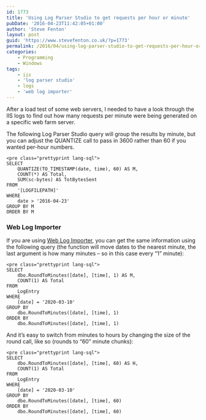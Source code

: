 ```yaml
---
id: 1773
title: 'Using Log Parser Studio to get requests per hour or minute'
pubDate: '2016-04-23T11:42:05+01:00'
author: 'Steve Fenton'
layout: post
guid: 'https://www.stevefenton.co.uk/?p=1773'
permalink: /2016/04/using-log-parser-studio-to-get-requests-per-hour-or-minute/
categories:
    - Programming
    - Windows
tags:
    - iis
    - 'log parser studio'
    - logs
    - 'web log importer'
---
```


After a load test of some web servers, I needed to have a look through the IIS logs to find out how many requests per minute were being generated on a specific web farm server.

The following Log Parser Studio query will group the results by minute, but you can adjust the QUANTIZE call to pass in 3600 rather than 60 if you wanted per-hour numbers.

```
<pre class="prettyprint lang-sql">
SELECT
    QUANTIZE(TO_TIMESTAMP(date, time), 60) AS M, 
    COUNT(*) AS Total,  
    SUM(sc-bytes) AS TotBytesSent 
FROM
    '[LOGFILEPATH]'
WHERE
    date > '2016-04-23'
GROUP BY M 
ORDER BY M
```

### Web Log Importer

If you are using [Web Log Importer](https://www.stevefenton.co.uk/tag/web-log-importer/), you can get the same information using the following query (the function will move dates to the nearest minute, the last argument is how many minutes – so in this case every “1” minute):

```
<pre class="prettyprint lang-sql">
SELECT
    dbo.RoundToMinutes([date], [time], 1) AS M,
    COUNT(1) AS Total 
FROM
    LogEntry
WHERE
    [date] = '2020-03-10'
GROUP BY
    dbo.RoundToMinutes([date], [time], 1)
ORDER BY
    dbo.RoundToMinutes([date], [time], 1)
```

And it’s easy to switch from minutes to hours by changing the size of the round call, like so (rounds to “60” minute chunks):

```
<pre class="prettyprint lang-sql">
SELECT
    dbo.RoundToMinutes([date], [time], 60) AS H,
    COUNT(1) AS Total 
FROM
    LogEntry
WHERE
    [date] = '2020-03-10'
GROUP BY
    dbo.RoundToMinutes([date], [time], 60)
ORDER BY
    dbo.RoundToMinutes([date], [time], 60)
```